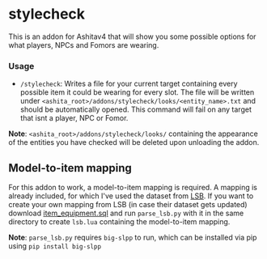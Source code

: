 # stylecheck
This is an addon for Ashitav4 that will show you some possible options for what players, NPCs and Fomors are wearing.
### Usage
* `/stylecheck`: Writes a file for your current target containing every possible item it could be wearing for every slot.
The file will be written under `<ashita_root>/addons/stylecheck/looks/<entity_name>.txt` and should be automatically opened.
This command will fail on any target that isnt a player, NPC or Fomor.

**Note**: `<ashita_root>/addons/stylecheck/looks/` containing the appearance of the entities you have checked will be deleted upon unloading the addon.
## Model-to-item mapping
For this addon to work, a model-to-item mapping is required. A mapping is already included, for which I've used the dataset from [LSB](https://github.com/LandSandBoat/server).
If you want to create your own mapping from LSB (in case their dataset gets updated) download [item_equipment.sql](https://github.com/LandSandBoat/server/blob/base/sql/item_equipment.sql) and run `parse_lsb.py` with it in the same directory to create `lsb.lua` containing the model-to-item mapping.

**Note**: `parse_lsb.py` requires `big-slpp` to run, which can be installed via pip using `pip install big-slpp`

